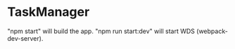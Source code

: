 # TaskManager
"npm start" will build the app.
"npm run start:dev" will start WDS (webpack-dev-server).
